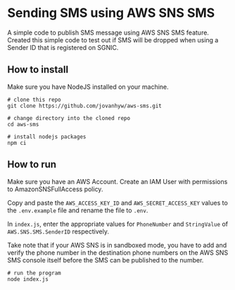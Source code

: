 # Sending SMS using AWS SNS SMS

A simple code to publish SMS message using AWS SNS SMS feature. Created this simple code to test out if SMS will be dropped when using a Sender ID that is registered on SGNIC.

## How to install

Make sure you have NodeJS installed on your machine.

```
# clone this repo
git clone https://github.com/jovanhyw/aws-sms.git

# change directory into the cloned repo
cd aws-sms

# install nodejs packages
npm ci
```

## How to run

Make sure you have an AWS Account. Create an IAM User with permissions to AmazonSNSFullAccess policy.

Copy and paste the `AWS_ACCESS_KEY_ID` and `AWS_SECRET_ACCESS_KEY` values to the `.env.example` file and rename the file to `.env`.

In `index.js`, enter the appropriate values for `PhoneNumber` and `StringValue` of `AWS.SNS.SMS.SenderID` respectively.

Take note that if your AWS SNS is in sandboxed mode, you have to add and verify the phone number in the destination phone numbers on the AWS SNS SMS console itself before the SMS can be published to the number.

```
# run the program
node index.js
```